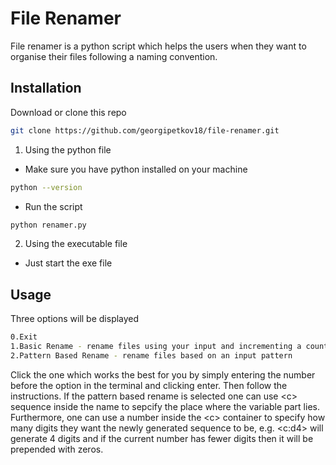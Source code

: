 # File Renamer

File renamer is a python script which helps the users when they want to organise their files following a naming convention.

## Installation

Download or clone this repo

```bash
git clone https://github.com/georgipetkov18/file-renamer.git
```

1) Using the python file
- Make sure you have python installed on your machine

```bash
python --version
```

- Run the script

```bash
python renamer.py
```

2) Using the executable file
- Just start the exe file

## Usage

Three options will be displayed

```bash
0.Exit
1.Basic Rename - rename files using your input and incrementing a counter afterwards
2.Pattern Based Rename - rename files based on an input pattern
```

Click the one which works the best for you by simply entering the number before the option in the terminal and clicking enter. Then follow the instructions. If the pattern based rename is selected one can use &lt;c&gt; sequence inside the name to sepcify the place where the variable part lies. Furthermore, one can use a number inside the &lt;c&gt; container to specify how many digits they want the newly generated sequence to be, e.g. &lt;c:d4&gt; will generate 4 digits and if the current number has fewer digits then it will be prepended with zeros.
